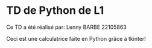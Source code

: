 # TD de Python de L1

Ce TD a été réalisé par:
    Lenny BARBE 22105863
    

Ceci est une calculatrice faite en Python grâce à tkinter!
